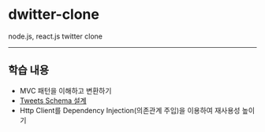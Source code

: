 # dwitter-clone
node.js, react.js twitter clone 

---

## 학습 내용
- MVC 패턴을 이해하고 변환하기
- [Tweets Schema 설계](https://instinctive-gear-848.notion.site/API-Spec-Tweets-a825076f03e145808b87f462009a9275)
- Http Client를 Dependency Injection(의존관계 주입)을 이용하여 재사용성 높이기